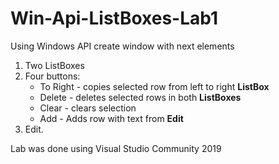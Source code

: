 # Win-Api-ListBoxes-Lab1
Using Windows API create window with next elements

1. Two ListBoxes
2. Four buttons: 
   - To Right - copies selected row from left to right __ListBox__
   - Delete - deletes selected rows in both __ListBoxes__
   - Clear - clears selection
   - Add - Adds row with text from __Edit__
3. Edit.

Lab was done using Visual Studio Community 2019
